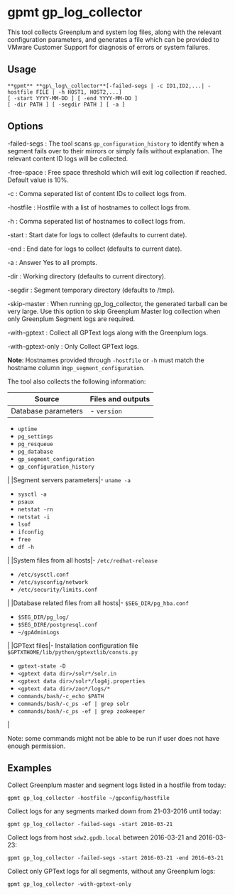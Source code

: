 # gpmt gp\_log\_collector 

This tool collects Greenplum and system log files, along with the relevant configuration parameters, and generates a file which can be provided to VMware Customer Support for diagnosis of errors or system failures.

## Usage 

```
**gpmt** **gp\_log\_collector**[-failed-segs | -c ID1,ID2,...| -hostfile FILE | -h HOST1, HOST2,...]
[ -start YYYY-MM-DD ] [ -end YYYY-MM-DD ]
[ -dir PATH ] [ -segdir PATH ] [ -a ]
```

## Options 

-failed-segs
:   The tool scans `gp_configuration_history` to identify when a segment fails over to their mirrors or simply fails without explanation. The relevant content ID logs will be collected.

-free-space
:   Free space threshold which will exit log collection if reached. Default value is 10%.

-c
:   Comma seperated list of content IDs to collect logs from.

-hostfile
:   Hostfile with a list of hostnames to collect logs from.

-h
:   Comma seperated list of hostnames to collect logs from.

-start
:   Start date for logs to collect \(defaults to current date\).

-end
:   End date for logs to collect \(defaults to current date\).

-a
:   Answer Yes to all prompts.

-dir
:   Working directory \(defaults to current directory\).

-segdir
:   Segment temporary directory \(defaults to /tmp\).

-skip-master
:   When running gp\_log\_collector, the generated tarball can be very large. Use this option to skip Greenplum Master log collection when only Greenplum Segment logs are required.

-with-gptext
:   Collect all GPText logs along with the Greenplum logs.

-with-gptext-only
:   Only Collect GPText logs.

**Note**: Hostnames provided through `-hostfile` or `-h` must match the hostname column in`gp_segment_configuration`.

The tool also collects the following information:

|Source|Files and outputs|
|------|-----------------|
|Database parameters|-   `version`
-   `uptime`
-   `pg_settings`
-   `pg_resqueue`
-   `pg_database`
-   `gp_segment_configuration`
-   `gp_configuration_history`

|
|Segment servers parameters|-   `uname -a`
-   `sysctl -a`
-   `psaux`
-   `netstat -rn`
-   `netstat -i`
-   `lsof`
-   `ifconfig`
-   `free`
-   `df -h`

|
|System files from all hosts|-   `/etc/redhat-release`
-   `/etc/sysctl.conf`
-   `/etc/sysconfig/network`
-   `/etc/security/limits.conf`

|
|Database related files from all hosts|-   `$SEG_DIR/pg_hba.conf`
-   `$SEG_DIR/pg_log/`
-   `$SEG_DIRE/postgresql.conf`
-   `~/gpAdminLogs`

|
|GPText files|-   Installation configuration file `$GPTXTHOME/lib/python/gptextlib/consts.py`
-   `gptext-state -D`
-   `<gptext data dir>/solr*/solr.in`
-   `<gptext data dir>/solr*/log4j.properties`
-   `<gptext data dir>/zoo*/logs/*`
-   `commands/bash/-c_echo $PATH`
-   `commands/bash/-c_ps -ef | grep solr`
-   `commands/bash/-c_ps -ef | grep zookeeper`

|

Note: some commands might not be able to be run if user does not have enough permission.

## Examples 

Collect Greenplum master and segment logs listed in a hostfile from today:

```
gpmt gp_log_collector -hostfile ~/gpconfig/hostfile
```

Collect logs for any segments marked down from 21-03-2016 until today:

```
gpmt gp_log_collector -failed-segs -start 2016-03-21
```

Collect logs from host `sdw2.gpdb.local` between 2016-03-21 and 2016-03-23:

```
gpmt gp_log_collector -failed-segs -start 2016-03-21 -end 2016-03-21
```

Collect only GPText logs for all segments, without any Greenplum logs:

```
gpmt gp_log_collector -with-gptext-only
```


